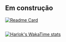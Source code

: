 ## Em construção
[![Readme Card](https://github-readme-stats.vercel.app/api/pin/?username=Mateusarcanjo&repo=comanda)](https://github.com/anuraghazra/github-readme-stats)
##
[![Harlok's WakaTime stats](https://github-readme-stats-rust-delta.vercel.app/api/wakatime?username=Mateusarcanjo)](https://github.com/anuraghazra/github-readme-stats)
